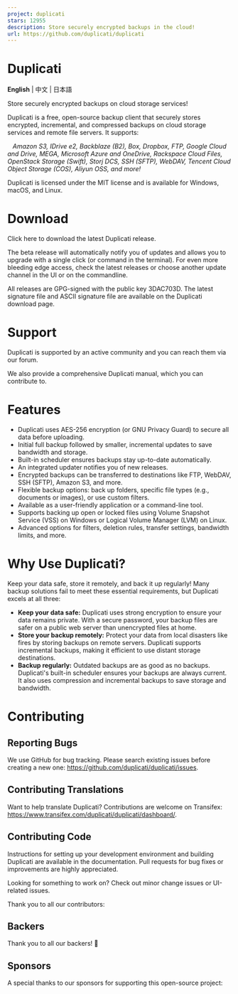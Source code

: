 ```yaml
---
project: duplicati
stars: 12955
description: Store securely encrypted backups in the cloud!
url: https://github.com/duplicati/duplicati
---
```


Duplicati
=========

**English** | 中文 | 日本語

Store securely encrypted backups on cloud storage services!

Duplicati is a free, open-source backup client that securely stores encrypted, incremental, and compressed backups on cloud storage services and remote file servers. It supports:

   _Amazon S3, IDrive e2, Backblaze (B2), Box, Dropbox, FTP, Google Cloud and Drive, MEGA, Microsoft Azure and OneDrive, Rackspace Cloud Files, OpenStack Storage (Swift), Storj DCS, SSH (SFTP), WebDAV, Tencent Cloud Object Storage (COS), Aliyun OSS, and more!_

Duplicati is licensed under the MIT license and is available for Windows, macOS, and Linux.

Download
========

Click here to download the latest Duplicati release.

The beta release will automatically notify you of updates and allows you to upgrade with a single click (or command in the terminal). For even more bleeding edge access, check the latest releases or choose another update channel in the UI or on the commandline.

All releases are GPG-signed with the public key 3DAC703D. The latest signature file and ASCII signature file are available on the Duplicati download page.

Support
=======

Duplicati is supported by an active community and you can reach them via our forum.

We also provide a comprehensive Duplicati manual, which you can contribute to.

Features
========

-   Duplicati uses AES-256 encryption (or GNU Privacy Guard) to secure all data before uploading.
-   Initial full backup followed by smaller, incremental updates to save bandwidth and storage.
-   Built-in scheduler ensures backups stay up-to-date automatically.
-   An integrated updater notifies you of new releases.
-   Encrypted backups can be transferred to destinations like FTP, WebDAV, SSH (SFTP), Amazon S3, and more.
-   Flexible backup options: back up folders, specific file types (e.g., documents or images), or use custom filters.
-   Available as a user-friendly application or a command-line tool.
-   Supports backing up open or locked files using Volume Snapshot Service (VSS) on Windows or Logical Volume Manager (LVM) on Linux.
-   Advanced options for filters, deletion rules, transfer settings, bandwidth limits, and more.

Why Use Duplicati?
==================

Keep your data safe, store it remotely, and back it up regularly! Many backup solutions fail to meet these essential requirements, but Duplicati excels at all three:

-   **Keep your data safe:** Duplicati uses strong encryption to ensure your data remains private. With a secure password, your backup files are safer on a public web server than unencrypted files at home.
-   **Store your backup remotely:** Protect your data from local disasters like fires by storing backups on remote servers. Duplicati supports incremental backups, making it efficient to use distant storage destinations.
-   **Backup regularly:** Outdated backups are as good as no backups. Duplicati's built-in scheduler ensures your backups are always current. It also uses compression and incremental backups to save storage and bandwidth.

Contributing
============

Reporting Bugs
--------------

We use GitHub for bug tracking. Please search existing issues before creating a new one: https://github.com/duplicati/duplicati/issues.

Contributing Translations
-------------------------

Want to help translate Duplicati? Contributions are welcome on Transifex: https://www.transifex.com/duplicati/duplicati/dashboard/.

Contributing Code
-----------------

Instructions for setting up your development environment and building Duplicati are available in the documentation. Pull requests for bug fixes or improvements are highly appreciated.

Looking for something to work on? Check out minor change issues or UI-related issues.

Thank you to all our contributors:

Backers
-------

Thank you to all our backers! 🙏

Sponsors
--------

A special thanks to our sponsors for supporting this open-source project:
